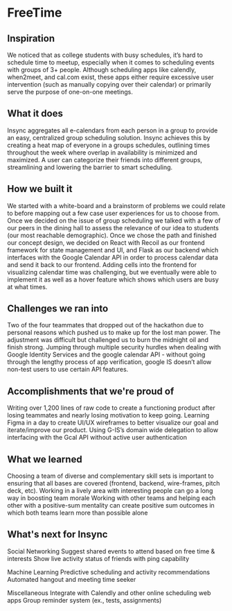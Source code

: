 # FreeTime

## Inspiration
We noticed that as college students with busy schedules, it’s hard to schedule time to meetup, especially when it comes to scheduling events with groups of 3+ people. Although scheduling apps like calendly, when2meet, and cal.com exist, these apps either require excessive user intervention (such as manually copying over their calendar) or primarily serve the purpose of one-on-one meetings.

## What it does
Insync aggregates all e-calendars from each person in a group to provide an easy, centralized group scheduling solution. Insync achieves this by creating a heat map of everyone in a groups schedules, outlining times throughout the week where overlap in availability is minimized and maximized. A user can categorize their friends into different groups, streamlining and lowering the barrier to smart scheduling.

## How we built it
We started with a white-board and a brainstorm of problems we could relate to before mapping out a few case user experiences for us to choose from. Once we decided on the issue of group scheduling we talked with a few of our peers in the dining hall to assess the relevance of our idea to students (our most reachable demographic). Once we chose the path and finished our concept design, we decided on React with Recoil as our frontend framework for state management and UI, and Flask as our backend which interfaces with the Google Calendar API in order to process calendar data and send it back to our frontend. Adding cells into the frontend for visualizing calendar time was challenging, but we eventually were able to implement it as well as a hover feature which shows which users are busy at what times.

## Challenges we ran into
Two of the four teammates that dropped out of the hackathon due to personal reasons which pushed us to make up for the lost man power. The adjustment was difficult but challenged us to burn the midnight oil and finish strong. Jumping through multiple security hurdles when dealing with Google Identity Services and the google calendar API - without going through the lengthy process of app verification, google IS doesn’t allow non-test users to use certain API features.

## Accomplishments that we're proud of
Writing over 1,200 lines of raw code to create a functioning product after losing teammates and nearly losing motivation to keep going. Learning Figma in a day to create UI/UX wireframes to better visualize our goal and iterate/improve our product. Using G-IS’s domain wide delegation to allow interfacing with the Gcal API without active user authentication

## What we learned
Choosing a team of diverse and complementary skill sets is important to ensuring that all bases are covered (frontend, backend, wire-frames, pitch deck, etc). Working in a lively area with interesting people can go a long way in boosting team morale Working with other teams and helping each other with a positive-sum mentality can create positive sum outcomes in which both teams learn more than possible alone

## What's next for Insync
Social Networking Suggest shared events to attend based on free time & interests Show live activity status of friends with ping capability

Machine Learning Predictive scheduling and activity recommendations
Automated hangout and meeting time seeker

Miscellaneous Integrate with Calendly and other online scheduling web apps Group reminder system (ex., tests, assignments)